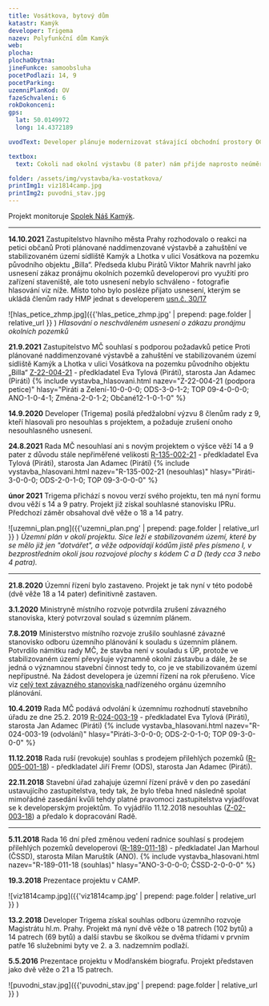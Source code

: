 ```yaml
---
title: Vosátkova, bytový dům
katastr: Kamýk
developer: Trigema
nazev: Polyfunkční dům Kamýk
web:
plocha:
plochaObytna:
jineFunkce: samoobsluha
pocetPodlazi: 14, 9
pocetParking:
uzemniPlanKod: OV
fazeSchvaleni: 6
rokDokonceni:
gps:
  lat: 50.0149972
  long: 14.4372189

uvodText: Developer plánuje modernizovat stávající obchodní prostory OC Kamýk se samoobsluhou Billa a přistavit na ně vysoké věže s byty

textbox:
  text: Cokoli nad okolní výstavbu (8 pater) nám přijde naprosto neúměrné. Nový Metropolitní plán na tomto území také počítá s maximálně 8 patry.

folder: /assets/img/vystavba/ka-vostatkova/
printImg1: viz1814camp.jpg
printImg2: puvodni_stav.jpg
---
```


Projekt monitoruje [Spolek Náš Kamýk](https://kamykspolek.cz).

- - -

**14.10.2021** Zastupitelstvo hlavního města Prahy rozhodovalo o reakci na petici občanů Proti plánované naddimenzované výstavbě a zahuštění ve stabilizovaném území sídliště Kamýk a Lhotka v ulici Vosátkova na pozemku původního objektu „Billa“. Předseda klubu Pirátů Viktor Mahrik navrhl jako usnesení zákaz pronájmu okolních pozemků developerovi pro využití pro zařízení staveniště, ale toto usnesení nebylo schváleno - fotografie hlasování viz níže. Místo toho bylo posléze přijato usnesení, kterým se ukládá členům rady HMP jednat s developerem [usn.č. 30/17](http://zastupitelstvo.praha.eu/ina/inagetdocument.aspx?par=040103137145140101124109108078152145140101090088097092097090094078145140101092091096091092097)

![hlas_petice_zhmp.jpg]({{'hlas_petice_zhmp.jpg' | prepend: page.folder | relative_url }} )
_Hlasování o neschváleném usnesení o zákazu pronájmu okolních pozemků_

**21.9.2021** Zastupitelstvo MČ souhlasí s podporou požadavků petice Proti plánované naddimenzované výstavbě a zahuštění ve stabilizovaném území sídliště Kamýk a Lhotka v ulici Vosátkova na pozemku původního objektu „Billa“ [Z-22-004-21](https://www.praha12.cz/assets/File.ashx?id_org=80112&id_dokumenty=85842) - předkladatel Eva Tylová (Piráti), starosta Jan Adamec (Piráti)
{% include vystavba_hlasovani.html nazev="Z-22-004-21 (podpora petice)" hlasy="Piráti a Zelení-10-0-0-0; ODS-3-0-1-2; TOP 09-4-0-0-0; ANO-1-0-4-1; Změna-2-0-1-2; Občané12-1-0-1-0" %}

**14.9.2020** Developer (Trigema) posílá předžalobní výzvu 8 členům rady z 9, kteří hlasovali pro nesouhlas s projektem, a požaduje zrušení onoho nesouhlasného usnesení.

**24.8.2021** Rada MČ nesouhlasí ani s novým projektem o výšce věží 14 a 9 pater z důvodu stále nepřiměřené velikosti [R-135-002-21](https://www.praha12.cz/assets/File.ashx?id_org=80112&id_dokumenty=85390) - předkladatel Eva Tylová (Piráti), starosta Jan Adamec (Piráti)
{% include vystavba_hlasovani.html nazev="R-135-002-21 (nesouhlas)" hlasy="Piráti-3-0-0-0; ODS-2-0-1-0; TOP 09-3-0-0-0" %}

**únor 2021** Trigema přichází s novou verzí svého projektu, ten má nyní formu dvou věží s 14 a 9 patry. Projekt již získal souhlasné stanovisku IPRu. Předchozí záměr obsahoval dvě věže o 18 a 14 patry.


![uzemni_plan.png]({{'uzemni_plan.png' | prepend: page.folder | relative_url }} )
_Územní plán v okolí projektu. Sice leží e stabilizovaném území, které by se mělo již jen "dotvářet", a věže odpovídají kódům jistě přes písmeno I, v bezprostředním okolí jsou rozvojové plochy s kódem C a D (tedy cca 3 nebo 4 patra)._

- - -

**21.8.2020** Územní řízení bylo zastaveno. Projekt je tak nyní v této podobě (dvě věže 18 a 14 pater) definitivně zastaven.

**3.1.2020** Ministryně místního rozvoje potvrdila zrušení závazného stanoviska, který potvrzoval soulad s územním plánem.

**7.8.2019** Ministerstvo místního rozvoje zrušilo souhlasné závazné stanovisko odboru územního plánování k souladu s územním plánem. Potvrdilo námitku rady MČ, že stavba není v souladu s ÚP, protože ve stabilizovaném území převyšuje významně okolní zástavbu a dále, že se jedná o významnou stavební činnost tedy to, co je ve stabilizovaném území nepřípustné. Na žádost developera je územní řízení na rok přerušeno. 
Více viz [celý text závazného stanoviska ](http://www.individualniplanovani.cz/wp-content/uploads/2017/09/29684_2019_81_2_ZS_Bytový_dům_Kamýk_signed.pdf) nadřízeného orgánu územního plánování.

**10.4.2019** Rada MČ podává odvolání k územnímu rozhodnutí stavebního úřadu ze dne 25.2. 2019 
[R-024-003-19](https://www.praha12.cz/assets/File.ashx?id_org=80112&id_dokumenty=68733) - předkladatel Eva Tylová (Piráti), starosta Jan Adamec (Piráti)
{% include vystavba_hlasovani.html nazev="R-024-003-19 (odvolání)" hlasy="Piráti-3-0-0-0; ODS-2-0-1-0; TOP 09-3-0-0-0" %}

**11.12.2018** Rada ruší (revokuje) souhlas s prodejem přilehlých pozemků ([R-005-001-18](https://www.praha12.cz/assets/File.ashx?id_org=80112&id_dokumenty=66236)) - předkladatel Jiří Fremr (ODS), starosta Jan Adamec (Piráti).

**22.11.2018** Stavební úřad zahajuje územní řízení právě v den po zasedání ustavujícího zastupitelstva, tedy tak, že bylo třeba hned následně spolat mimořádné zasedání kvůli tehdy platné pravomoci zastupitelstva vyjadřovat se k developerským projektům. To vyjádřilo 11.12.2018 nesouhlas ([Z-02-003-18](https://www.praha12.cz/assets/File.ashx?id_org=80112&id_dokumenty=66383)) a předalo k dopracování Radě.
                                            
- - -

**5.11.2018** Rada 16 dní před změnou vedení radnice souhlasí s prodejem přilehlých pozemků developerovi ([R-189-011-18](https://www.praha12.cz/assets/File.ashx?id_org=80112&id_dokumenty=66314)) - předkladatel Jan Marhoul (ČSSD), starosta Milan Maruštík (ANO).
{% include vystavba_hlasovani.html nazev="R-189-011-18 (souhlas)" hlasy="ANO-3-0-0-0; ČSSD-2-0-0-0" %}

**19.3.2018** Prezentace projektu v CAMP.

![viz1814camp.jpg]({{'viz1814camp.jpg' | prepend: page.folder | relative_url }} )

**13.2.2018** Developer Trigema získal souhlas odboru územního rozvoje Magistrátu hl.m. Prahy. Projekt má nyní dvě věže o 18 patrech (102 bytů) a 14 patrech (69 bytů) a další stavbu se školkou se dvěma třídami v prvním patře 16 služebními byty ve 2. a 3. nadzemním podlaží.

**5.5.2016** Prezentace projektu v Modřanském biografu. Projekt představen jako dvě věže o 21 a 15 patrech.

![puvodni_stav.jpg]({{'puvodni_stav.jpg' | prepend: page.folder | relative_url }} )

